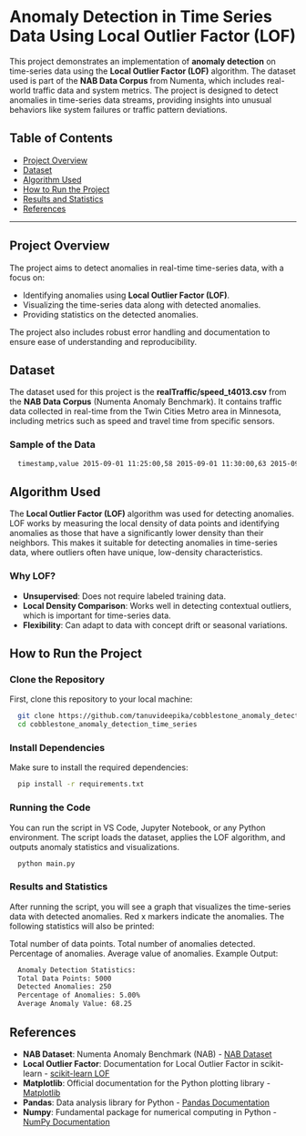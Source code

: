 # Anomaly Detection in Time Series Data Using Local Outlier Factor (LOF)

This project demonstrates an implementation of **anomaly detection** on time-series data using the **Local Outlier Factor (LOF)** algorithm. The dataset used is part of the **NAB Data Corpus** from Numenta, which includes real-world traffic data and system metrics. The project is designed to detect anomalies in time-series data streams, providing insights into unusual behaviors like system failures or traffic pattern deviations.

## Table of Contents
- [Project Overview](#project-overview)
- [Dataset](#dataset)
- [Algorithm Used](#algorithm-used)
- [How to Run the Project](#how-to-run-the-project)
- [Results and Statistics](#results-and-statistics)
- [References](#references)

---

## Project Overview
The project aims to detect anomalies in real-time time-series data, with a focus on:
- Identifying anomalies using **Local Outlier Factor (LOF)**.
- Visualizing the time-series data along with detected anomalies.
- Providing statistics on the detected anomalies.

The project also includes robust error handling and documentation to ensure ease of understanding and reproducibility.

## Dataset
The dataset used for this project is the **realTraffic/speed_t4013.csv** from the **NAB Data Corpus** (Numenta Anomaly Benchmark). It contains traffic data collected in real-time from the Twin Cities Metro area in Minnesota, including metrics such as speed and travel time from specific sensors.

### Sample of the Data
```bash
  timestamp,value 2015-09-01 11:25:00,58 2015-09-01 11:30:00,63 2015-09-01 11:35:00,63 2015-09-01 11:40:00,64 2015-09-01 11:55:00,58
```

## Algorithm Used
The **Local Outlier Factor (LOF)** algorithm was used for detecting anomalies. LOF works by measuring the local density of data points and identifying anomalies as those that have a significantly lower density than their neighbors. This makes it suitable for detecting anomalies in time-series data, where outliers often have unique, low-density characteristics.

### Why LOF?
- **Unsupervised**: Does not require labeled training data.
- **Local Density Comparison**: Works well in detecting contextual outliers, which is important for time-series data.
- **Flexibility**: Can adapt to data with concept drift or seasonal variations.

## How to Run the Project

### Clone the Repository
First, clone this repository to your local machine:
```bash
  git clone https://github.com/tanuvideepika/cobblestone_anomaly_detection_time_series.git
  cd cobblestone_anomaly_detection_time_series
```
### Install Dependencies
Make sure to install the required dependencies:
```bash
  pip install -r requirements.txt
```
### Running the Code
You can run the script in VS Code, Jupyter Notebook, or any Python environment. The script loads the dataset, applies the LOF algorithm, and outputs anomaly statistics and visualizations.
```bash
  python main.py
```
### Results and Statistics
After running the script, you will see a graph that visualizes the time-series data with detected anomalies. Red x markers indicate the anomalies. The following statistics will also be printed:

Total number of data points.
Total number of anomalies detected.
Percentage of anomalies.
Average value of anomalies.
Example Output:
```bash
  Anomaly Detection Statistics:
  Total Data Points: 5000
  Detected Anomalies: 250
  Percentage of Anomalies: 5.00%
  Average Anomaly Value: 68.25
```
## References
- **NAB Dataset**: Numenta Anomaly Benchmark (NAB) - [NAB Dataset](https://www.kaggle.com/datasets/boltzmannbrain/nab/data)
- **Local Outlier Factor**: Documentation for Local Outlier Factor in scikit-learn - [scikit-learn LOF](https://scikit-learn.org/stable/modules/generated/sklearn.neighbors.LocalOutlierFactor.html)
- **Matplotlib**: Official documentation for the Python plotting library - [Matplotlib](https://matplotlib.org/)
- **Pandas**: Data analysis library for Python - [Pandas Documentation](https://pandas.pydata.org/pandas-docs/stable/)
- **Numpy**: Fundamental package for numerical computing in Python - [NumPy Documentation](https://numpy.org/doc/stable/)

